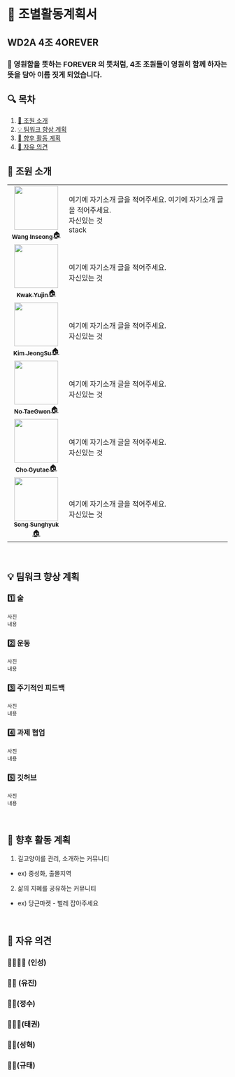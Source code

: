 # 📢 조별활동계획서 

## WD2A 4조 4OREVER
### 🐾 영원함을 뜻하는 FOREVER 의 뜻처럼, 4조 조원들이 영원히 함께 하자는 뜻을 담아 이름 짓게 되었습니다.



## 🔍 목차
1. [🧐 조원 소개](#-%EC%A1%B0%EC%9B%90-%EC%86%8C%EA%B0%9C) 
2. [💡 팀워크 향상 계획](#-%ED%8C%80%EC%9B%8C%ED%81%AC-%ED%96%A5%EC%83%81-%EA%B3%84%ED%9A%8D)
3. [🚩 향후 활동 계획](#-%ED%8C%80%EC%9B%8C%ED%81%AC-%ED%96%A5%EC%83%81-%EA%B3%84%ED%9A%8D)
4. [🎤 자유 의견](#-%EC%9E%90%EC%9C%A0-%EC%9D%98%EA%B2%AC)


## 🧐 조원 소개
<table>
  <tr>
    <td align="center"><a href=https://github.com/tkdrms4585><img src="https://avatars.githubusercontent.com/u/76689529?v=4" width="100px;" alt=""/><br /><sub><b>Wang Inseong</b></sub>🏠</a></td>
    <td>
    여기에 자기소개 글을 적어주세요. 여기에 자기소개 글을 적어주세요. <br> 
    자신있는 것 <br>
    stack <br>
    </td>
  </tr>
  <tr> 
    <td align="center"><a href=https://github.com/ooyniz><img src="https://avatars.githubusercontent.com/u/102000749?s=400&u=e37dfcd4c2198dacdea46fe91161c03108738ecb&v=4" width="100px;" alt=""/><br /><sub><b>Kwak Yujin</b></sub>🏠</a></td>
    <td> 
    여기에 자기소개 글을 적어주세요. <br>
    자신있는 것 <br>
    </td>
  </tr>
  <tr>
    <td align="center"><a href=https://github.com/YJU-KimJeongSu><img src="https://avatars.githubusercontent.com/u/103088862?v=4" width="100px;" alt=""/><br /><sub><b>Kim JeongSu</b></sub>🏠</a></td>  
    <td> 
    여기에 자기소개 글을 적어주세요.<br>
    자신있는 것 <br>
    </td>
  </tr>
 <tr>
    <td align="center"><a href=https://github.com/NoTaeGwon><img src="https://avatars.githubusercontent.com/u/103228982?v=4" width="100px;" alt=""/><br /><sub><b>No TaeGwon</b></sub>🏠</a></td>  
    <td> 
    여기에 자기소개 글을 적어주세요. <br>
    자신있는 것 <br>
    </td>
  </tr>
  <tr>
    <td align="center"><a href=https://github.com/cchrbxo><img src="https://avatars.githubusercontent.com/u/102796551?v=4" width="100px;" alt=""/><br /><sub><b>Cho Gyutae</b></sub>🏠</a></td>  
    <td> 
    여기에 자기소개 글을 적어주세요.<br>
    자신있는 것 <br>
    </td>
  </tr>
  <tr>
    <td align="center"><a href=https://github.com/thd8172><img src="https://avatars.githubusercontent.com/u/113906692?v=4" width="100px;" alt=""/><br /><sub><b>Song Sunghyuk</b></sub>🏠</a></td>  
    <td> 
    여기에 자기소개 글을 적어주세요.<br>
    자신있는 것 <br>
    </td>
  </tr>

</table>

<br>


## 💡 팀워크 향상 계획
### 1️⃣ 술
 `사진` <br> `내용`
### 2️⃣ 운동
 `사진` <br> `내용`
### 3️⃣ 주기적인 피드백
 `사진` <br> `내용`
### 4️⃣ 과제 협업
 `사진` <br> `내용`
### 5️⃣ 깃허브
 `사진` <br> `내용`


<br>


## 🚩 향후 활동 계획
1. 길고양이를 관리, 소개하는 커뮤니티
 + ex) 중성화, 출몰지역
2. 삶의 지혜를 공유하는 커뮤니티
 + ex) 당근마켓 - 벌레 잡아주세요


<br>


## 🎤 자유 의견
### 👑🧔🏻‍♀️ (인성)

### 👧🏻 (유진)

### 👦🏻(정수)

### 👨🏻‍🦱(태권)

### 🧑🏻(성혁)

### 🧒🏻(규태)


<br>



